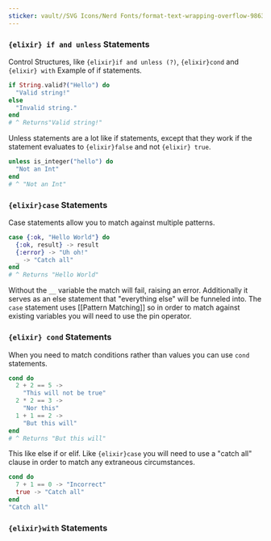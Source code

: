 ```yaml
---
sticker: vault//SVG Icons/Nerd Fonts/format-text-wrapping-overflow-986383.svg
---
```

### `{elixir} if and unless` Statements
Control Structures, like `{elixir}if and unless (?)`, `{elixir}cond` and `{elixir} with`
Example of if statements. 
```elixir
if String.valid?("Hello") do
  "Valid string!"
else
  "Invalid string."
end
# ^ Returns"Valid string!"
```
Unless statements are a lot like if statements, except that they work if the statement evaluates to `{elixir}false` and not `{elixir} true`. 
```elixir
unless is_integer("hello") do
  "Not an Int"
end
# ^ "Not an Int"
```

### `{elixir}case` Statements
Case statements allow you to match against multiple patterns. 
```elixir
case {:ok, "Hello World"} do
  {:ok, result} -> result
  {:error} -> "Uh oh!"
  _ -> "Catch all"
end
# ^ Returns "Hello World"
```
Without the `__` variable the match will fail, raising an error. Additionally it serves as an else statement that "everything else" will be funneled into. 
The `case` statement uses [[Pattern Matching]] so in order to match against existing variables you will need to use the pin operator. 

### `{elixir} cond` Statements 
When you need to match conditions rather than values you can use `cond` statements. 
```elixir 
cond do
  2 + 2 == 5 ->
    "This will not be true"
  2 * 2 == 3 ->
    "Nor this"
  1 + 1 == 2 ->
    "But this will"
end
# ^ Returns "But this will"
```
This like else if or elif.
Like `{elixir}case` you will need to use a "catch all" clause in order to match any extraneous circumstances. 
```elixir
cond do
  7 + 1 == 0 -> "Incorrect"
  true -> "Catch all"
end
"Catch all"
```

### `{elixir}with` Statements
